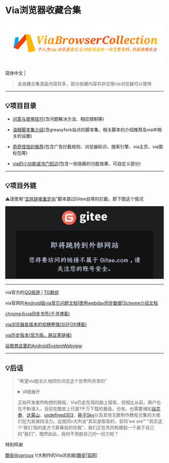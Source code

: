 # Via浏览器收藏合集

![输入图片说明](logo.png)

简体中文 |

> 此收藏合集涵盖内容较多，部分收藏内容并非仅限via浏览器可以使用

*****

## 💡项目目录

- [问答与使用技巧](cn/FAQ.md)(含问题解决方法、相应限制等)

- [油猴脚本集介绍](cn/script-share.md)(含greasyfork站点的脚本集、相关脚本的介绍推荐及via中相关的设置)
​
- [奇奇怪怪的推荐](cn/messy-cont.md)(包含广告拦截规则、浏览器标识、搜索引擎、via主页、via图标包等)
​
- [via的小功能或冷门知识](cn/via-help.md)(包含一些隐蔽的功能效果、可自定义部分)

*****

## 💡项目外链

⚠请使用“[去除链接重定向](https://greasyfork.org/scripts/483475)”脚本跳过Gitee自带的拦截，即下图这个情况

![输入图片说明](cn/img/giteeRedirect.png)

*****

via官方的[QQ频道 ](https://pd.qq.com/s/142yif2dj)| [TG群组](https://t.me/+bMMIgOk0cnA3YjI9)

via官网的[Android版via常见问题文档](https://viayoo.com/zh-cn/docs/via-for-android-faq.html)|[使用webdav同步数据](https://viayoo.com/zh-cn/docs/sync-your-data-via-webdav.html)|[Scheme介绍文档](https://viayoo.com/zh-cn/docs/about-the-uri-scheme-of-via-for-android.html)

[chrome与via同步书签(千寻博客)](https://blog.qianxun.site/教程/pc端chrome使用floccus扩展和移动端via同步书签/)

[via浏览器各版本的拾穗整理(SGFOX博客)](https://www.sgfox.cc/archives/via-shisui.html)

[via历史版本(官方版，豌豆荚链接)](https://m.wandoujia.com/apps/6609177/history)

[谷歌商店里的AndroidSystemWebview](https://play.google.com/store/apps/details?id=com.google.android.webview)

*****

## 💡后话

> “希望via能长久地同你浏览这个世界所共享的” <details> <summary> 详细展开 </summary> ![输入图片说明](cn/img/FirstAnniversary.png) </details>

> 正如开发者所构想的那般，Via仍走在简的路上探索。但相比从前，用户也在不断涌入，目前在酷安上已是1千万下载的量级，也有、也需要诸如[谷花泰](http://www.coolapk.com/u/486230)、[达蒙山](http://www.coolapk.com/u/1563443)、[undefined303](http://www.coolapk.com/u/4023639)、[耗子Sky](http://www.coolapk.com/u/1166187)以及其他无数制作教程合集的大佬们在为其保持活力。这就同v大所说“其实是取音的，音同‘we are’” “其实这个‘我们’指的是方寸屏幕前的你我”，我们正在共同构建起一个属于自己的“我们”，既然如此，我何不贡献自己的一份力呢？

特别鸣谢

[酷安@various](http://www.coolapk.com/u/441319) V大制作的Via浏览器[[酷安](https://www.coolapk.com/apk/mark.via)|[官网](https://viayoo.com)]
